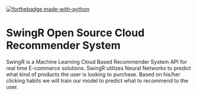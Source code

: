 [![forthebadge made-with-python](http://ForTheBadge.com/images/badges/made-with-python.svg)](https://www.python.org/)
# SwingR Open Source Cloud Recommender System 
SwingR is a Machine Learning Cloud Based Recommender System API for real time E-commerce solutions. SwingR utilizes Neural Networks to predict what kind of products the user is looking to purchase. Based on his/her clicking habits we will train our model to predict what to recommend to the user.

